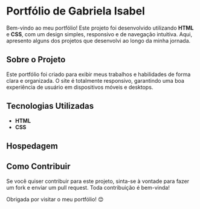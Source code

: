 # Portfólio de Gabriela Isabel

Bem-vindo ao meu portfólio! Este projeto foi desenvolvido utilizando **HTML** e **CSS**, com um design simples, responsivo e de navegação intuitiva. Aqui, apresento alguns dos projetos que desenvolvi ao longo da minha jornada.

## Sobre o Projeto

Este portfólio foi criado para exibir meus trabalhos e habilidades de forma clara e organizada. O site é totalmente responsivo, garantindo uma boa experiência de usuário em dispositivos móveis e desktops.

## Tecnologias Utilizadas

- **HTML**
- **CSS**

## Hospedagem

## Como Contribuir

Se você quiser contribuir para este projeto, sinta-se à vontade para fazer um fork e enviar um pull request. Toda contribuição é bem-vinda!

Obrigada por visitar o meu portfólio! 😊
